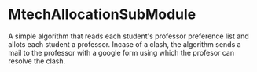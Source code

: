 # MtechAllocationSubModule

A simple algorithm that reads each student's professor preference list and allots each student a professor. Incase of a clash, the algorithm sends a mail to the professor with a google form using which the profesor can resolve the clash. 